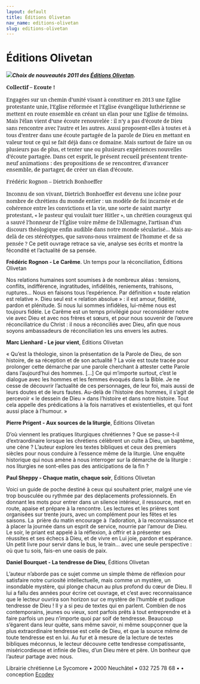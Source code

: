 ```yaml
---
layout: default
title: Éditions Olivetan
nav_name: editions-olivetan
slug: editions-olivetan
---
```



Éditions Olivetan
=================

<span style="font-weight: bold;"><span style="font-style: italic;">![](/sycomore-images/Olivetan.jpg)Choix de nouveautés 2011 des [Éditions Olivetan](http://www.editions-olivetan.com/index.chtml?page=listenouveau).</span></span>

<span style="font-family:&quot;Georgia&quot;,&quot;serif&quot;; mso-bidi-font-family:Arial"><span style="font-weight: bold;">Collectif – Ecoute !</span></span>

<span style="font-family:&quot;Georgia&quot;,&quot;serif&quot;; mso-fareast-font-family:&quot;Times New Roman&quot;;mso-bidi-font-family:Arial; mso-fareast-language:FR-CH">Engagées sur un chemin d’unité visant à constituer en 2013 une Eglise protestante unie, l’Eglise réformée et l’Eglise évangélique luthérienne se mettent en route ensemble en créant un élan pour une Eglise de témoins. Mais l’élan vient d’une écoute renouvelée : il n’y a pas d’écoute de Dieu sans rencontre avec l’autre et les autres. Aussi proposent-elles à toutes et à tous d’entrer dans une écoute partagée de la parole de Dieu en mettant en valeur tout ce qui se fait déjà dans ce domaine. Mais surtout de faire un ou plusieurs pas de plus, et tenter une ou plusieurs expériences nouvelles d’écoute partagée.</span><span style="font-size:11.0pt;line-height:115%;font-family:&quot;Georgia&quot;,&quot;serif&quot;; mso-fareast-font-family:&quot;Times New Roman&quot;;mso-bidi-font-family:Arial; mso-ansi-language:FR-CH;mso-fareast-language:FR-CH;mso-bidi-language:AR-SA"> Dans cet esprit, le présent recueil présentent trente-neuf animations : des propositions de se rencontrer, d’avancer ensemble, de partager, de créer un élan d’écoute.</span>

<span style="font-family:&quot;Georgia&quot;,&quot;serif&quot;; mso-bidi-font-family:Arial">Frédéric Rognon – Dietrich Bonhoeffer</span>

<span style="font-family:&quot;Georgia&quot;,&quot;serif&quot;; mso-fareast-font-family:&quot;Times New Roman&quot;;mso-bidi-font-family:Arial; mso-fareast-language:FR-CH">Inconnu de son vivant, Dietrich Bonhoeffer est devenu une icône pour nombre de chrétiens du monde entier : un modèle de foi incarnée et de cohérence entre les convictions et la vie, une sorte de saint martyr protestant, « le pasteur qui voulait tuer Hitler », un chrétien courageux qui a sauvé l’honneur de l’Église voire même de l’Allemagne, l’artisan d’un discours théologique enfin audible dans notre monde sécularisé… Mais au-delà de ces stéréotypes, que savons-nous vraiment de l’homme et de sa pensée ?</span> Ce petit ouvrage retrace sa vie, analyse ses écrits et montre la fécondité et l’actualité de sa pensée.

<span style="font-weight: bold;">Frédéric Rognon - Le Carême</span>. Un temps pour la réconciliation, Éditions Olivetan

Nos relations humaines sont soumises à de nombreux aléas : tensions, conflits, indifférence, ingratitudes, infidélités, reniements, trahisons, ruptures… Nous en faisons tous l’expérience. Par définition « toute relation est relative ». Dieu seul est « relation absolue » : il est amour, fidélité, pardon et plénitude. Si nous lui sommes infidèles, lui-même nous est toujours fidèle. Le Carême est un temps privilégié pour reconsidérer notre vie avec Dieu et avec nos frères et sœurs, et pour nous souvenir de l’œuvre réconciliatrice du Christ : il nous a réconciliés avec Dieu, afin que nous soyons ambassadeurs de réconciliation les uns envers les autres.

<span style="font-weight: bold;">Marc Lienhard - Le jour vient</span>, Éditions Olivetan

« Qu’est la théologie, sinon la présentation de la Parole de Dieu, de son histoire, de sa réception et de son actualité ? La voie est toute tracée pour prolonger cette démarche par une parole cherchant à attester cette Parole dans l’aujourd’hui des hommes. […] Ce qui m’importe surtout, c’est le dialogue avec les hommes et les femmes évoqués dans la Bible. Je ne cesse de découvrir l’actualité de ces personnages, de leur foi, mais aussi de leurs doutes et de leurs fautes. Au-delà de l’histoire des hommes, il s’agit de percevoir « le dessein de Dieu » dans l’histoire et dans notre histoire. Tout cela appelle des prédications à la fois narratives et existentielles, et qui font aussi place à l’humour. »

<span style="font-weight: bold;">Pierre Prigent - Aux sources de la liturgie</span>, Éditions Olivetan

D’où viennent les pratiques liturgiques chrétiennes ? Que se passe-t-il d’extraordinaire lorsque les chrétiens célèbrent un culte à Dieu, un baptême, une cène ? L’auteur explore les textes bibliques et ceux des premiers siècles pour nous conduire à l’essence même de la liturgie. Une enquête historique qui nous amène à nous interroger sur la démarche de la liturgie : nos liturgies ne sont-elles pas des anticipations de la fin ?

<span style="font-weight: bold;">Paul Sheppy - Chaque matin, chaque soir</span>, Éditions Olivetan

Voici un guide de poche destiné à ceux qui souhaitent prier, malgré une vie trop bousculée ou rythmée par des déplacements professionnels. En donnant les mots pour entrer dans un silence intérieur, il ressource, met en route, apaise et prépare à la rencontre.<span style="LINE-HEIGHT: 115%; FONT-FAMILY: "> Les lectures et les prières sont organisées sur trente jours, avec un complément pour les fêtes et les saisons. La<span style="mso-spacerun: yes">  </span>prière du matin encourage à<span style="mso-spacerun: yes">  </span>l’adoration, à la reconnaissance et à placer la journée dans un esprit de service, nourrie par l’amour de Dieu. Le soir, le priant est appelé à la réflexion, à offrir et à présenter ses réussites et ses échecs à Dieu, et de vivre en Lui joie, pardon et espérance. Un petit livre pour servir dans le bus, le train… avec une seule perspective : où que tu sois, fais-en une oasis de paix.</span>

<span style="font-weight: bold;">Daniel Bourquet - La tendresse de Dieu</span>, Éditions Olivetan

L’auteur n’aborde pas ce sujet comme un simple thème de réflexion pour satisfaire notre curiosité intellectuelle, mais comme un mystère, un insondable mystère, qui plonge chacun au plus profond du cœur de Dieu. Il lui a fallu des années pour écrire cet ouvrage, et c’est avec reconnaissance que le lecteur ouvrira son horizon sur ce mystère de l’humble et pudique tendresse de Dieu ! Il y a si peu de textes qui en parlent. Combien de nos contemporains, jeunes ou vieux, sont parfois prêts à tout entreprendre et à faire parfois un peu n’importe quoi par soif de tendresse. Beaucoup s’égarent dans leur quête, sans même savoir, ni même soupçonner que la plus extraordinaire tendresse est celle de Dieu, et que la source même de toute tendresse est en lui. Au fur et à mesure de la lecture de textes bibliques méconnus, le lecteur découvre cette tendresse compatissante, miséricordieuse et infinie de Dieu, d’un Dieu mère et père. Un bonheur que l’auteur partage avec nous.

Librairie chrétienne Le Sycomore • 2000 Neuchâtel • 032 725 78 68 •
• conception [Ecodev](http://ecodev.ch)
